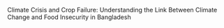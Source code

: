 Climate Crisis and Crop Failure: Understanding the Link Between Climate Change and 
Food Insecurity in Bangladesh